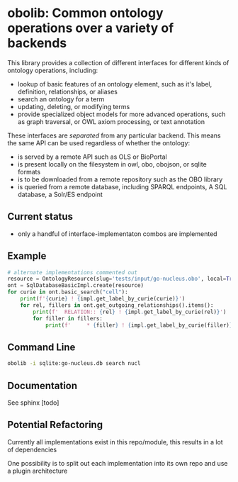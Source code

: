 # obolib: Common ontology operations over a variety of backends

This library provides a collection of different interfaces for different kinds of ontology operations, including:

 - lookup of basic features of an ontology element, such as it's label, definition, relationships, or aliases
 - search an ontology for a term
 - updating, deleting, or modifying terms
 - provide specialized object models for more advanced operations, such as graph traversal, or OWL axiom processing, or text annotation

These interfaces are *separated* from any particular backend. This means the same API can be used regardless of whether the ontology:

 - is served by a remote API such as OLS or BioPortal
 - is present locally on the filesystem in owl, obo, obojson, or sqlite formats
 - is to be downloaded from a remote repository such as the OBO library
 - is queried from a remote database, including SPARQL endpoints, A SQL database, a Solr/ES endpoint

## Current status

 - only a handful of interface-implementaton combos are implemented

## Example

```python
# alternate implementations commented out
resource = OntologyResource(slug='tests/input/go-nucleus.obo', local=True)
ont = SqlDatabaseBasicImpl.create(resource)
for curie in ont.basic_search("cell"):
    print(f'{curie} ! {impl.get_label_by_curie(curie)}')
    for rel, fillers in ont.get_outgoing_relationships().items():
        print(f'  RELATION:: {rel} ! {impl.get_label_by_curie(rel)}')
        for filler in fillers:
            print(f'     * {filler} ! {impl.get_label_by_curie(filler)}')
```


## Command Line

```bash
obolib -i sqlite:go-nucleus.db search nucl
```

## Documentation

See sphinx [todo]

## Potential Refactoring

Currently all implementations exist in this repo/module, this results in a lot of dependencies

One possibility is to split out each implementation into its own repo and use a plugin architecture
